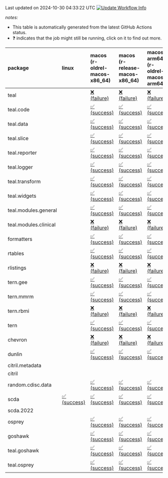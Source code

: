 Last updated on 2024-10-30 04:33:22 UTC [![Update Workflow
Info](https://github.com/averissimo/verdepcheck-status/actions/workflows/update.yaml/badge.svg)](https://github.com/averissimo/verdepcheck-status/actions/workflows/update.yaml)

*notes:*

-   This table is automatically generated from the latest GitHub Actions
    status.
-   ❓ indicates that the job might still be running, click on it to
    find out more.

<table style="width:100%;">
<colgroup>
<col style="width: 1%" />
<col style="width: 6%" />
<col style="width: 7%" />
<col style="width: 7%" />
<col style="width: 7%" />
<col style="width: 7%" />
<col style="width: 7%" />
<col style="width: 7%" />
<col style="width: 7%" />
<col style="width: 7%" />
<col style="width: 7%" />
<col style="width: 7%" />
<col style="width: 7%" />
<col style="width: 7%" />
</colgroup>
<thead>
<tr class="header">
<th style="text-align: left;">package</th>
<th style="text-align: left;">linux</th>
<th style="text-align: left;">macos (r-oldrel-macos-x86_64)</th>
<th style="text-align: left;">macos (r-release-macos-x86_64)</th>
<th style="text-align: left;">macos-arm64 (r-oldrel-macos-arm64)</th>
<th style="text-align: left;">macos-arm64 (r-release-macos-arm64)</th>
<th style="text-align: left;">nosuggests</th>
<th style="text-align: left;">ubuntu-clang</th>
<th style="text-align: left;">ubuntu-gcc12</th>
<th style="text-align: left;">ubuntu-next</th>
<th style="text-align: left;">ubuntu-release</th>
<th style="text-align: left;">windows (r-devel-windows-x86_64)</th>
<th style="text-align: left;">windows (r-oldrel-windows-x86_64)</th>
<th style="text-align: left;">windows (r-release-windows-x86_64)</th>
</tr>
</thead>
<tbody>
<tr class="odd">
<td style="text-align: left;">teal</td>
<td style="text-align: left;"></td>
<td
style="text-align: left;"><a href="https://github.com/insightsengineering/teal/actions/runs/11537355343/job/32114676034">❌
(failure)</a></td>
<td
style="text-align: left;"><a href="https://github.com/insightsengineering/teal/actions/runs/11537355343/job/32114675610">❌
(failure)</a></td>
<td
style="text-align: left;"><a href="https://github.com/insightsengineering/teal/actions/runs/11537355343/job/32114675869">❌
(failure)</a></td>
<td
style="text-align: left;"><a href="https://github.com/insightsengineering/teal/actions/runs/11537355343/job/32114675497">❌
(failure)</a></td>
<td
style="text-align: left;"><a href="https://github.com/insightsengineering/teal/actions/runs/11537355343/job/32114676499">❌
(failure)</a></td>
<td
style="text-align: left;"><a href="https://github.com/insightsengineering/teal/actions/runs/11537355343/job/32114675414">❌
(failure)</a></td>
<td
style="text-align: left;"><a href="https://github.com/insightsengineering/teal/actions/runs/11537355343/job/32114675556">❌
(failure)</a></td>
<td
style="text-align: left;"><a href="https://github.com/insightsengineering/teal/actions/runs/11537355343/job/32114675794">❌
(failure)</a></td>
<td
style="text-align: left;"><a href="https://github.com/insightsengineering/teal/actions/runs/11537355343/job/32114675950">❌
(failure)</a></td>
<td
style="text-align: left;"><a href="https://github.com/insightsengineering/teal/actions/runs/11537355343/job/32114675171">❌
(failure)</a></td>
<td
style="text-align: left;"><a href="https://github.com/insightsengineering/teal/actions/runs/11537355343/job/32114676410">❌
(failure)</a></td>
<td
style="text-align: left;"><a href="https://github.com/insightsengineering/teal/actions/runs/11537355343/job/32114675735">❌
(failure)</a></td>
</tr>
<tr class="even">
<td style="text-align: left;">teal.code</td>
<td style="text-align: left;"></td>
<td
style="text-align: left;"><a href="https://github.com/insightsengineering/teal.code/actions/runs/11537366901/job/32114700823">✅
(success)</a></td>
<td
style="text-align: left;"><a href="https://github.com/insightsengineering/teal.code/actions/runs/11537366901/job/32114700271">✅
(success)</a></td>
<td
style="text-align: left;"><a href="https://github.com/insightsengineering/teal.code/actions/runs/11537366901/job/32114700636">✅
(success)</a></td>
<td
style="text-align: left;"><a href="https://github.com/insightsengineering/teal.code/actions/runs/11537366901/job/32114700082">✅
(success)</a></td>
<td
style="text-align: left;"><a href="https://github.com/insightsengineering/teal.code/actions/runs/11537366901/job/32114700909">✅
(success)</a></td>
<td
style="text-align: left;"><a href="https://github.com/insightsengineering/teal.code/actions/runs/11537366901/job/32114699619">✅
(success)</a></td>
<td
style="text-align: left;"><a href="https://github.com/insightsengineering/teal.code/actions/runs/11537366901/job/32114700000">✅
(success)</a></td>
<td
style="text-align: left;"><a href="https://github.com/insightsengineering/teal.code/actions/runs/11537366901/job/32114700359">✅
(success)</a></td>
<td
style="text-align: left;"><a href="https://github.com/insightsengineering/teal.code/actions/runs/11537366901/job/32114700530">✅
(success)</a></td>
<td
style="text-align: left;"><a href="https://github.com/insightsengineering/teal.code/actions/runs/11537366901/job/32114699906">✅
(success)</a></td>
<td
style="text-align: left;"><a href="https://github.com/insightsengineering/teal.code/actions/runs/11537366901/job/32114700986">✅
(success)</a></td>
<td
style="text-align: left;"><a href="https://github.com/insightsengineering/teal.code/actions/runs/11537366901/job/32114700443">✅
(success)</a></td>
</tr>
<tr class="odd">
<td style="text-align: left;">teal.data</td>
<td style="text-align: left;"></td>
<td
style="text-align: left;"><a href="https://github.com/insightsengineering/teal.data/actions/runs/11537357527/job/32114680472">✅
(success)</a></td>
<td
style="text-align: left;"><a href="https://github.com/insightsengineering/teal.data/actions/runs/11537357527/job/32114680005">✅
(success)</a></td>
<td
style="text-align: left;"><a href="https://github.com/insightsengineering/teal.data/actions/runs/11537357527/job/32114680337">✅
(success)</a></td>
<td
style="text-align: left;"><a href="https://github.com/insightsengineering/teal.data/actions/runs/11537357527/job/32114679874">✅
(success)</a></td>
<td
style="text-align: left;"><a href="https://github.com/insightsengineering/teal.data/actions/runs/11537357527/job/32114680691">✅
(success)</a></td>
<td
style="text-align: left;"><a href="https://github.com/insightsengineering/teal.data/actions/runs/11537357527/job/32114679794">✅
(success)</a></td>
<td
style="text-align: left;"><a href="https://github.com/insightsengineering/teal.data/actions/runs/11537357527/job/32114679947">✅
(success)</a></td>
<td
style="text-align: left;"><a href="https://github.com/insightsengineering/teal.data/actions/runs/11537357527/job/32114680259">✅
(success)</a></td>
<td
style="text-align: left;"><a href="https://github.com/insightsengineering/teal.data/actions/runs/11537357527/job/32114680404">✅
(success)</a></td>
<td
style="text-align: left;"><a href="https://github.com/insightsengineering/teal.data/actions/runs/11537357527/job/32114679531">✅
(success)</a></td>
<td
style="text-align: left;"><a href="https://github.com/insightsengineering/teal.data/actions/runs/11537357527/job/32114680615">✅
(success)</a></td>
<td
style="text-align: left;"><a href="https://github.com/insightsengineering/teal.data/actions/runs/11537357527/job/32114680178">✅
(success)</a></td>
</tr>
<tr class="even">
<td style="text-align: left;">teal.slice</td>
<td style="text-align: left;"></td>
<td
style="text-align: left;"><a href="https://github.com/insightsengineering/teal.slice/actions/runs/11537362432/job/32114689914">✅
(success)</a></td>
<td
style="text-align: left;"><a href="https://github.com/insightsengineering/teal.slice/actions/runs/11537362432/job/32114689589">✅
(success)</a></td>
<td
style="text-align: left;"><a href="https://github.com/insightsengineering/teal.slice/actions/runs/11537362432/job/32114689818">✅
(success)</a></td>
<td
style="text-align: left;"><a href="https://github.com/insightsengineering/teal.slice/actions/runs/11537362432/job/32114689480">✅
(success)</a></td>
<td
style="text-align: left;"><a href="https://github.com/insightsengineering/teal.slice/actions/runs/11537362432/job/32114690061">✅
(success)</a></td>
<td
style="text-align: left;"><a href="https://github.com/insightsengineering/teal.slice/actions/runs/11537362432/job/32114689429">✅
(success)</a></td>
<td
style="text-align: left;"><a href="https://github.com/insightsengineering/teal.slice/actions/runs/11537362432/job/32114689540">✅
(success)</a></td>
<td
style="text-align: left;"><a href="https://github.com/insightsengineering/teal.slice/actions/runs/11537362432/job/32114689765">✅
(success)</a></td>
<td
style="text-align: left;"><a href="https://github.com/insightsengineering/teal.slice/actions/runs/11537362432/job/32114689875">✅
(success)</a></td>
<td
style="text-align: left;"><a href="https://github.com/insightsengineering/teal.slice/actions/runs/11537362432/job/32114689184">❌
(failure)</a></td>
<td
style="text-align: left;"><a href="https://github.com/insightsengineering/teal.slice/actions/runs/11537362432/job/32114690006">❌
(failure)</a></td>
<td
style="text-align: left;"><a href="https://github.com/insightsengineering/teal.slice/actions/runs/11537362432/job/32114689713">❌
(failure)</a></td>
</tr>
<tr class="odd">
<td style="text-align: left;">teal.reporter</td>
<td style="text-align: left;"></td>
<td
style="text-align: left;"><a href="https://github.com/insightsengineering/teal.reporter/actions/runs/11537359365/job/32114683981">✅
(success)</a></td>
<td
style="text-align: left;"><a href="https://github.com/insightsengineering/teal.reporter/actions/runs/11537359365/job/32114683342">✅
(success)</a></td>
<td
style="text-align: left;"><a href="https://github.com/insightsengineering/teal.reporter/actions/runs/11537359365/job/32114683839">✅
(success)</a></td>
<td
style="text-align: left;"><a href="https://github.com/insightsengineering/teal.reporter/actions/runs/11537359365/job/32114683132">✅
(success)</a></td>
<td
style="text-align: left;"><a href="https://github.com/insightsengineering/teal.reporter/actions/runs/11537359365/job/32114684064">✅
(success)</a></td>
<td
style="text-align: left;"><a href="https://github.com/insightsengineering/teal.reporter/actions/runs/11537359365/job/32114683058">✅
(success)</a></td>
<td
style="text-align: left;"><a href="https://github.com/insightsengineering/teal.reporter/actions/runs/11537359365/job/32114683230">✅
(success)</a></td>
<td
style="text-align: left;"><a href="https://github.com/insightsengineering/teal.reporter/actions/runs/11537359365/job/32114683518">✅
(success)</a></td>
<td
style="text-align: left;"><a href="https://github.com/insightsengineering/teal.reporter/actions/runs/11537359365/job/32114683734">✅
(success)</a></td>
<td
style="text-align: left;"><a href="https://github.com/insightsengineering/teal.reporter/actions/runs/11537359365/job/32114682778">✅
(success)</a></td>
<td
style="text-align: left;"><a href="https://github.com/insightsengineering/teal.reporter/actions/runs/11537359365/job/32114684153">✅
(success)</a></td>
<td
style="text-align: left;"><a href="https://github.com/insightsengineering/teal.reporter/actions/runs/11537359365/job/32114683610">✅
(success)</a></td>
</tr>
<tr class="even">
<td style="text-align: left;">teal.logger</td>
<td style="text-align: left;"></td>
<td
style="text-align: left;"><a href="https://github.com/insightsengineering/teal.logger/actions/runs/11537355961/job/32114677667">✅
(success)</a></td>
<td
style="text-align: left;"><a href="https://github.com/insightsengineering/teal.logger/actions/runs/11537355961/job/32114677302">✅
(success)</a></td>
<td
style="text-align: left;"><a href="https://github.com/insightsengineering/teal.logger/actions/runs/11537355961/job/32114677549">✅
(success)</a></td>
<td
style="text-align: left;"><a href="https://github.com/insightsengineering/teal.logger/actions/runs/11537355961/job/32114677149">✅
(success)</a></td>
<td
style="text-align: left;"><a href="https://github.com/insightsengineering/teal.logger/actions/runs/11537355961/job/32114677742">✅
(success)</a></td>
<td
style="text-align: left;"><a href="https://github.com/insightsengineering/teal.logger/actions/runs/11537355961/job/32114676705">✅
(success)</a></td>
<td
style="text-align: left;"><a href="https://github.com/insightsengineering/teal.logger/actions/runs/11537355961/job/32114677080">✅
(success)</a></td>
<td
style="text-align: left;"><a href="https://github.com/insightsengineering/teal.logger/actions/runs/11537355961/job/32114677365">✅
(success)</a></td>
<td
style="text-align: left;"><a href="https://github.com/insightsengineering/teal.logger/actions/runs/11537355961/job/32114677488">✅
(success)</a></td>
<td
style="text-align: left;"><a href="https://github.com/insightsengineering/teal.logger/actions/runs/11537355961/job/32114677007">✅
(success)</a></td>
<td
style="text-align: left;"><a href="https://github.com/insightsengineering/teal.logger/actions/runs/11537355961/job/32114677803">✅
(success)</a></td>
<td
style="text-align: left;"><a href="https://github.com/insightsengineering/teal.logger/actions/runs/11537355961/job/32114677434">✅
(success)</a></td>
</tr>
<tr class="odd">
<td style="text-align: left;">teal.transform</td>
<td style="text-align: left;"></td>
<td
style="text-align: left;"><a href="https://github.com/insightsengineering/teal.transform/actions/runs/11537360486/job/32114686691">✅
(success)</a></td>
<td
style="text-align: left;"><a href="https://github.com/insightsengineering/teal.transform/actions/runs/11537360486/job/32114686349">✅
(success)</a></td>
<td
style="text-align: left;"><a href="https://github.com/insightsengineering/teal.transform/actions/runs/11537360486/job/32114686581">✅
(success)</a></td>
<td
style="text-align: left;"><a href="https://github.com/insightsengineering/teal.transform/actions/runs/11537360486/job/32114686222">✅
(success)</a></td>
<td
style="text-align: left;"><a href="https://github.com/insightsengineering/teal.transform/actions/runs/11537360486/job/32114686805">✅
(success)</a></td>
<td
style="text-align: left;"><a href="https://github.com/insightsengineering/teal.transform/actions/runs/11537360486/job/32114685902">✅
(success)</a></td>
<td
style="text-align: left;"><a href="https://github.com/insightsengineering/teal.transform/actions/runs/11537360486/job/32114686158">✅
(success)</a></td>
<td
style="text-align: left;"><a href="https://github.com/insightsengineering/teal.transform/actions/runs/11537360486/job/32114686392">✅
(success)</a></td>
<td
style="text-align: left;"><a href="https://github.com/insightsengineering/teal.transform/actions/runs/11537360486/job/32114686519">✅
(success)</a></td>
<td
style="text-align: left;"><a href="https://github.com/insightsengineering/teal.transform/actions/runs/11537360486/job/32114686095">✅
(success)</a></td>
<td
style="text-align: left;"><a href="https://github.com/insightsengineering/teal.transform/actions/runs/11537360486/job/32114686751">✅
(success)</a></td>
<td
style="text-align: left;"><a href="https://github.com/insightsengineering/teal.transform/actions/runs/11537360486/job/32114686456">✅
(success)</a></td>
</tr>
<tr class="even">
<td style="text-align: left;">teal.widgets</td>
<td style="text-align: left;"></td>
<td
style="text-align: left;"><a href="https://github.com/insightsengineering/teal.widgets/actions/runs/11537371653/job/32114728576">✅
(success)</a></td>
<td
style="text-align: left;"><a href="https://github.com/insightsengineering/teal.widgets/actions/runs/11537371653/job/32114728222">✅
(success)</a></td>
<td
style="text-align: left;"><a href="https://github.com/insightsengineering/teal.widgets/actions/runs/11537371653/job/32114728432">✅
(success)</a></td>
<td
style="text-align: left;"><a href="https://github.com/insightsengineering/teal.widgets/actions/runs/11537371653/job/32114728135">✅
(success)</a></td>
<td
style="text-align: left;"><a href="https://github.com/insightsengineering/teal.widgets/actions/runs/11537371653/job/32114728739">✅
(success)</a></td>
<td
style="text-align: left;"><a href="https://github.com/insightsengineering/teal.widgets/actions/runs/11537371653/job/32114728080">✅
(success)</a></td>
<td
style="text-align: left;"><a href="https://github.com/insightsengineering/teal.widgets/actions/runs/11537371653/job/32114728186">✅
(success)</a></td>
<td
style="text-align: left;"><a href="https://github.com/insightsengineering/teal.widgets/actions/runs/11537371653/job/32114728377">✅
(success)</a></td>
<td
style="text-align: left;"><a href="https://github.com/insightsengineering/teal.widgets/actions/runs/11537371653/job/32114728504">✅
(success)</a></td>
<td
style="text-align: left;"><a href="https://github.com/insightsengineering/teal.widgets/actions/runs/11537371653/job/32114727888">✅
(success)</a></td>
<td
style="text-align: left;"><a href="https://github.com/insightsengineering/teal.widgets/actions/runs/11537371653/job/32114728686">✅
(success)</a></td>
<td
style="text-align: left;"><a href="https://github.com/insightsengineering/teal.widgets/actions/runs/11537371653/job/32114728326">✅
(success)</a></td>
</tr>
<tr class="odd">
<td style="text-align: left;">teal.modules.general</td>
<td style="text-align: left;"></td>
<td
style="text-align: left;"><a href="https://github.com/insightsengineering/teal.modules.general/actions/runs/11537355376/job/32114675758">✅
(success)</a></td>
<td
style="text-align: left;"><a href="https://github.com/insightsengineering/teal.modules.general/actions/runs/11537355376/job/32114675409">✅
(success)</a></td>
<td
style="text-align: left;"><a href="https://github.com/insightsengineering/teal.modules.general/actions/runs/11537355376/job/32114675639">✅
(success)</a></td>
<td
style="text-align: left;"><a href="https://github.com/insightsengineering/teal.modules.general/actions/runs/11537355376/job/32114675275">✅
(success)</a></td>
<td
style="text-align: left;"><a href="https://github.com/insightsengineering/teal.modules.general/actions/runs/11537355376/job/32114675962">✅
(success)</a></td>
<td
style="text-align: left;"><a href="https://github.com/insightsengineering/teal.modules.general/actions/runs/11537355376/job/32114675221">✅
(success)</a></td>
<td
style="text-align: left;"><a href="https://github.com/insightsengineering/teal.modules.general/actions/runs/11537355376/job/32114675338">✅
(success)</a></td>
<td
style="text-align: left;"><a href="https://github.com/insightsengineering/teal.modules.general/actions/runs/11537355376/job/32114675581">✅
(success)</a></td>
<td
style="text-align: left;"><a href="https://github.com/insightsengineering/teal.modules.general/actions/runs/11537355376/job/32114675717">✅
(success)</a></td>
<td
style="text-align: left;"><a href="https://github.com/insightsengineering/teal.modules.general/actions/runs/11537355376/job/32114675014">✅
(success)</a></td>
<td
style="text-align: left;"><a href="https://github.com/insightsengineering/teal.modules.general/actions/runs/11537355376/job/32114675893">✅
(success)</a></td>
<td
style="text-align: left;"><a href="https://github.com/insightsengineering/teal.modules.general/actions/runs/11537355376/job/32114675536">✅
(success)</a></td>
</tr>
<tr class="even">
<td style="text-align: left;">teal.modules.clinical</td>
<td style="text-align: left;"></td>
<td
style="text-align: left;"><a href="https://github.com/insightsengineering/teal.modules.clinical/actions/runs/11537365866/job/32114698904">❌
(failure)</a></td>
<td
style="text-align: left;"><a href="https://github.com/insightsengineering/teal.modules.clinical/actions/runs/11537365866/job/32114698436">❌
(failure)</a></td>
<td
style="text-align: left;"><a href="https://github.com/insightsengineering/teal.modules.clinical/actions/runs/11537365866/job/32114698746">❌
(failure)</a></td>
<td
style="text-align: left;"><a href="https://github.com/insightsengineering/teal.modules.clinical/actions/runs/11537365866/job/32114698300">❌
(failure)</a></td>
<td
style="text-align: left;"><a href="https://github.com/insightsengineering/teal.modules.clinical/actions/runs/11537365866/job/32114698986">❌
(failure)</a></td>
<td
style="text-align: left;"><a href="https://github.com/insightsengineering/teal.modules.clinical/actions/runs/11537365866/job/32114697820">❌
(failure)</a></td>
<td
style="text-align: left;"><a href="https://github.com/insightsengineering/teal.modules.clinical/actions/runs/11537365866/job/32114698234">❌
(failure)</a></td>
<td
style="text-align: left;"><a href="https://github.com/insightsengineering/teal.modules.clinical/actions/runs/11537365866/job/32114698506">❌
(failure)</a></td>
<td
style="text-align: left;"><a href="https://github.com/insightsengineering/teal.modules.clinical/actions/runs/11537365866/job/32114698651">❌
(failure)</a></td>
<td
style="text-align: left;"><a href="https://github.com/insightsengineering/teal.modules.clinical/actions/runs/11537365866/job/32114698142">❌
(failure)</a></td>
<td
style="text-align: left;"><a href="https://github.com/insightsengineering/teal.modules.clinical/actions/runs/11537365866/job/32114699039">❌
(failure)</a></td>
<td
style="text-align: left;"><a href="https://github.com/insightsengineering/teal.modules.clinical/actions/runs/11537365866/job/32114698566">❌
(failure)</a></td>
</tr>
<tr class="odd">
<td style="text-align: left;">formatters</td>
<td style="text-align: left;"></td>
<td
style="text-align: left;"><a href="https://github.com/insightsengineering/formatters/actions/runs/11537363469/job/32114693427">✅
(success)</a></td>
<td
style="text-align: left;"><a href="https://github.com/insightsengineering/formatters/actions/runs/11537363469/job/32114693023">✅
(success)</a></td>
<td
style="text-align: left;"><a href="https://github.com/insightsengineering/formatters/actions/runs/11537363469/job/32114693295">✅
(success)</a></td>
<td
style="text-align: left;"><a href="https://github.com/insightsengineering/formatters/actions/runs/11537363469/job/32114692842">✅
(success)</a></td>
<td
style="text-align: left;"><a href="https://github.com/insightsengineering/formatters/actions/runs/11537363469/job/32114693491">✅
(success)</a></td>
<td
style="text-align: left;"><a href="https://github.com/insightsengineering/formatters/actions/runs/11537363469/job/32114692327">✅
(success)</a></td>
<td
style="text-align: left;"><a href="https://github.com/insightsengineering/formatters/actions/runs/11537363469/job/32114692776">✅
(success)</a></td>
<td
style="text-align: left;"><a href="https://github.com/insightsengineering/formatters/actions/runs/11537363469/job/32114693119">✅
(success)</a></td>
<td
style="text-align: left;"><a href="https://github.com/insightsengineering/formatters/actions/runs/11537363469/job/32114693233">✅
(success)</a></td>
<td
style="text-align: left;"><a href="https://github.com/insightsengineering/formatters/actions/runs/11537363469/job/32114692698">✅
(success)</a></td>
<td
style="text-align: left;"><a href="https://github.com/insightsengineering/formatters/actions/runs/11537363469/job/32114693567">✅
(success)</a></td>
<td
style="text-align: left;"><a href="https://github.com/insightsengineering/formatters/actions/runs/11537363469/job/32114693172">✅
(success)</a></td>
</tr>
<tr class="even">
<td style="text-align: left;">rtables</td>
<td style="text-align: left;"></td>
<td
style="text-align: left;"><a href="https://github.com/insightsengineering/rtables/actions/runs/11537355371/job/32114676553">✅
(success)</a></td>
<td
style="text-align: left;"><a href="https://github.com/insightsengineering/rtables/actions/runs/11537355371/job/32114676004">✅
(success)</a></td>
<td
style="text-align: left;"><a href="https://github.com/insightsengineering/rtables/actions/runs/11537355371/job/32114676404">✅
(success)</a></td>
<td
style="text-align: left;"><a href="https://github.com/insightsengineering/rtables/actions/runs/11537355371/job/32114675756">✅
(success)</a></td>
<td
style="text-align: left;"><a href="https://github.com/insightsengineering/rtables/actions/runs/11537355371/job/32114676764">✅
(success)</a></td>
<td
style="text-align: left;"><a href="https://github.com/insightsengineering/rtables/actions/runs/11537355371/job/32114675676">❌
(failure)</a></td>
<td
style="text-align: left;"><a href="https://github.com/insightsengineering/rtables/actions/runs/11537355371/job/32114675866">❌
(failure)</a></td>
<td
style="text-align: left;"><a href="https://github.com/insightsengineering/rtables/actions/runs/11537355371/job/32114676327">✅
(success)</a></td>
<td
style="text-align: left;"><a href="https://github.com/insightsengineering/rtables/actions/runs/11537355371/job/32114676480">✅
(success)</a></td>
<td
style="text-align: left;"><a href="https://github.com/insightsengineering/rtables/actions/runs/11537355371/job/32114675381">✅
(success)</a></td>
<td
style="text-align: left;"><a href="https://github.com/insightsengineering/rtables/actions/runs/11537355371/job/32114676688">✅
(success)</a></td>
<td
style="text-align: left;"><a href="https://github.com/insightsengineering/rtables/actions/runs/11537355371/job/32114676244">✅
(success)</a></td>
</tr>
<tr class="odd">
<td style="text-align: left;">rlistings</td>
<td style="text-align: left;"></td>
<td
style="text-align: left;"><a href="https://github.com/insightsengineering/rlistings/actions/runs/11537358833/job/32114681482">❌
(failure)</a></td>
<td
style="text-align: left;"><a href="https://github.com/insightsengineering/rlistings/actions/runs/11537358833/job/32114681030">❌
(failure)</a></td>
<td
style="text-align: left;"><a href="https://github.com/insightsengineering/rlistings/actions/runs/11537358833/job/32114681354">❌
(failure)</a></td>
<td
style="text-align: left;"><a href="https://github.com/insightsengineering/rlistings/actions/runs/11537358833/job/32114680837">❌
(failure)</a></td>
<td
style="text-align: left;"><a href="https://github.com/insightsengineering/rlistings/actions/runs/11537358833/job/32114681750">❌
(failure)</a></td>
<td
style="text-align: left;"><a href="https://github.com/insightsengineering/rlistings/actions/runs/11537358833/job/32114680930">❌
(failure)</a></td>
<td
style="text-align: left;"><a href="https://github.com/insightsengineering/rlistings/actions/runs/11537358833/job/32114681116">❌
(failure)</a></td>
<td
style="text-align: left;"><a href="https://github.com/insightsengineering/rlistings/actions/runs/11537358833/job/32114681405">❌
(failure)</a></td>
<td
style="text-align: left;"><a href="https://github.com/insightsengineering/rlistings/actions/runs/11537358833/job/32114681541">❌
(failure)</a></td>
<td
style="text-align: left;"><a href="https://github.com/insightsengineering/rlistings/actions/runs/11537358833/job/32114680550">❌
(failure)</a></td>
<td
style="text-align: left;"><a href="https://github.com/insightsengineering/rlistings/actions/runs/11537358833/job/32114681615">❌
(failure)</a></td>
<td
style="text-align: left;"><a href="https://github.com/insightsengineering/rlistings/actions/runs/11537358833/job/32114681189">❌
(failure)</a></td>
</tr>
<tr class="even">
<td style="text-align: left;">tern.gee</td>
<td style="text-align: left;"></td>
<td
style="text-align: left;"><a href="https://github.com/insightsengineering/tern.gee/actions/runs/11537364870/job/32114697535">✅
(success)</a></td>
<td
style="text-align: left;"><a href="https://github.com/insightsengineering/tern.gee/actions/runs/11537364870/job/32114697092">✅
(success)</a></td>
<td
style="text-align: left;"><a href="https://github.com/insightsengineering/tern.gee/actions/runs/11537364870/job/32114697376">✅
(success)</a></td>
<td
style="text-align: left;"><a href="https://github.com/insightsengineering/tern.gee/actions/runs/11537364870/job/32114696953">✅
(success)</a></td>
<td
style="text-align: left;"><a href="https://github.com/insightsengineering/tern.gee/actions/runs/11537364870/job/32114697604">✅
(success)</a></td>
<td
style="text-align: left;"><a href="https://github.com/insightsengineering/tern.gee/actions/runs/11537364870/job/32114696479">✅
(success)</a></td>
<td
style="text-align: left;"><a href="https://github.com/insightsengineering/tern.gee/actions/runs/11537364870/job/32114696882">✅
(success)</a></td>
<td
style="text-align: left;"><a href="https://github.com/insightsengineering/tern.gee/actions/runs/11537364870/job/32114697158">✅
(success)</a></td>
<td
style="text-align: left;"><a href="https://github.com/insightsengineering/tern.gee/actions/runs/11537364870/job/32114697300">✅
(success)</a></td>
<td
style="text-align: left;"><a href="https://github.com/insightsengineering/tern.gee/actions/runs/11537364870/job/32114696785">✅
(success)</a></td>
<td
style="text-align: left;"><a href="https://github.com/insightsengineering/tern.gee/actions/runs/11537364870/job/32114697661">✅
(success)</a></td>
<td
style="text-align: left;"><a href="https://github.com/insightsengineering/tern.gee/actions/runs/11537364870/job/32114697227">✅
(success)</a></td>
</tr>
<tr class="odd">
<td style="text-align: left;">tern.mmrm</td>
<td style="text-align: left;"></td>
<td
style="text-align: left;"><a href="https://github.com/insightsengineering/tern.mmrm/actions/runs/11537370491/job/32114725927">✅
(success)</a></td>
<td
style="text-align: left;"><a href="https://github.com/insightsengineering/tern.mmrm/actions/runs/11537370491/job/32114725535">✅
(success)</a></td>
<td
style="text-align: left;"><a href="https://github.com/insightsengineering/tern.mmrm/actions/runs/11537370491/job/32114725800">✅
(success)</a></td>
<td
style="text-align: left;"><a href="https://github.com/insightsengineering/tern.mmrm/actions/runs/11537370491/job/32114725449">✅
(success)</a></td>
<td
style="text-align: left;"><a href="https://github.com/insightsengineering/tern.mmrm/actions/runs/11537370491/job/32114725847">✅
(success)</a></td>
<td
style="text-align: left;"><a href="https://github.com/insightsengineering/tern.mmrm/actions/runs/11537370491/job/32114725213">✅
(success)</a></td>
<td
style="text-align: left;"><a href="https://github.com/insightsengineering/tern.mmrm/actions/runs/11537370491/job/32114725397">❌
(failure)</a></td>
<td
style="text-align: left;"><a href="https://github.com/insightsengineering/tern.mmrm/actions/runs/11537370491/job/32114725583">✅
(success)</a></td>
<td
style="text-align: left;"><a href="https://github.com/insightsengineering/tern.mmrm/actions/runs/11537370491/job/32114725684">✅
(success)</a></td>
<td
style="text-align: left;"><a href="https://github.com/insightsengineering/tern.mmrm/actions/runs/11537370491/job/32114725373">✅
(success)</a></td>
<td
style="text-align: left;"><a href="https://github.com/insightsengineering/tern.mmrm/actions/runs/11537370491/job/32114726069">✅
(success)</a></td>
<td
style="text-align: left;"><a href="https://github.com/insightsengineering/tern.mmrm/actions/runs/11537370491/job/32114725624">✅
(success)</a></td>
</tr>
<tr class="even">
<td style="text-align: left;">tern.rbmi</td>
<td style="text-align: left;"></td>
<td
style="text-align: left;"><a href="https://github.com/insightsengineering/tern.rbmi/actions/runs/11537363085/job/32114691292">❌
(failure)</a></td>
<td
style="text-align: left;"><a href="https://github.com/insightsengineering/tern.rbmi/actions/runs/11537363085/job/32114690854">❌
(failure)</a></td>
<td
style="text-align: left;"><a href="https://github.com/insightsengineering/tern.rbmi/actions/runs/11537363085/job/32114691217">❌
(failure)</a></td>
<td
style="text-align: left;"><a href="https://github.com/insightsengineering/tern.rbmi/actions/runs/11537363085/job/32114690710">❌
(failure)</a></td>
<td
style="text-align: left;"><a href="https://github.com/insightsengineering/tern.rbmi/actions/runs/11537363085/job/32114691460">❌
(failure)</a></td>
<td
style="text-align: left;"><a href="https://github.com/insightsengineering/tern.rbmi/actions/runs/11537363085/job/32114690647">❌
(failure)</a></td>
<td
style="text-align: left;"><a href="https://github.com/insightsengineering/tern.rbmi/actions/runs/11537363085/job/32114690784">❌
(failure)</a></td>
<td
style="text-align: left;"><a href="https://github.com/insightsengineering/tern.rbmi/actions/runs/11537363085/job/32114691066">❌
(failure)</a></td>
<td
style="text-align: left;"><a href="https://github.com/insightsengineering/tern.rbmi/actions/runs/11537363085/job/32114691138">❌
(failure)</a></td>
<td
style="text-align: left;"><a href="https://github.com/insightsengineering/tern.rbmi/actions/runs/11537363085/job/32114690431">❌
(failure)</a></td>
<td
style="text-align: left;"><a href="https://github.com/insightsengineering/tern.rbmi/actions/runs/11537363085/job/32114691535">❌
(failure)</a></td>
<td
style="text-align: left;"><a href="https://github.com/insightsengineering/tern.rbmi/actions/runs/11537363085/job/32114691003">❌
(failure)</a></td>
</tr>
<tr class="odd">
<td style="text-align: left;">tern</td>
<td style="text-align: left;"></td>
<td
style="text-align: left;"><a href="https://github.com/insightsengineering/tern/actions/runs/11537359560/job/32114686034">✅
(success)</a></td>
<td
style="text-align: left;"><a href="https://github.com/insightsengineering/tern/actions/runs/11537359560/job/32114685468">✅
(success)</a></td>
<td
style="text-align: left;"><a href="https://github.com/insightsengineering/tern/actions/runs/11537359560/job/32114685899">✅
(success)</a></td>
<td
style="text-align: left;"><a href="https://github.com/insightsengineering/tern/actions/runs/11537359560/job/32114685239">✅
(success)</a></td>
<td
style="text-align: left;"><a href="https://github.com/insightsengineering/tern/actions/runs/11537359560/job/32114686106">✅
(success)</a></td>
<td
style="text-align: left;"><a href="https://github.com/insightsengineering/tern/actions/runs/11537359560/job/32114684650">✅
(success)</a></td>
<td
style="text-align: left;"><a href="https://github.com/insightsengineering/tern/actions/runs/11537359560/job/32114685106">✅
(success)</a></td>
<td
style="text-align: left;"><a href="https://github.com/insightsengineering/tern/actions/runs/11537359560/job/32114685641">✅
(success)</a></td>
<td
style="text-align: left;"><a href="https://github.com/insightsengineering/tern/actions/runs/11537359560/job/32114685817">✅
(success)</a></td>
<td
style="text-align: left;"><a href="https://github.com/insightsengineering/tern/actions/runs/11537359560/job/32114684992">✅
(success)</a></td>
<td
style="text-align: left;"><a href="https://github.com/insightsengineering/tern/actions/runs/11537359560/job/32114686218">✅
(success)</a></td>
<td
style="text-align: left;"><a href="https://github.com/insightsengineering/tern/actions/runs/11537359560/job/32114685756">✅
(success)</a></td>
</tr>
<tr class="even">
<td style="text-align: left;">chevron</td>
<td style="text-align: left;"></td>
<td
style="text-align: left;"><a href="https://github.com/insightsengineering/chevron/actions/runs/11537365032/job/32114697381">❌
(failure)</a></td>
<td
style="text-align: left;"><a href="https://github.com/insightsengineering/chevron/actions/runs/11537365032/job/32114696890">❌
(failure)</a></td>
<td
style="text-align: left;"><a href="https://github.com/insightsengineering/chevron/actions/runs/11537365032/job/32114697219">❌
(failure)</a></td>
<td
style="text-align: left;"><a href="https://github.com/insightsengineering/chevron/actions/runs/11537365032/job/32114696719">❌
(failure)</a></td>
<td
style="text-align: left;"><a href="https://github.com/insightsengineering/chevron/actions/runs/11537365032/job/32114697483">❌
(failure)</a></td>
<td
style="text-align: left;"><a href="https://github.com/insightsengineering/chevron/actions/runs/11537365032/job/32114696165">❌
(failure)</a></td>
<td
style="text-align: left;"><a href="https://github.com/insightsengineering/chevron/actions/runs/11537365032/job/32114696639">❌
(failure)</a></td>
<td
style="text-align: left;"><a href="https://github.com/insightsengineering/chevron/actions/runs/11537365032/job/32114696980">❌
(failure)</a></td>
<td
style="text-align: left;"><a href="https://github.com/insightsengineering/chevron/actions/runs/11537365032/job/32114697143">❌
(failure)</a></td>
<td
style="text-align: left;"><a href="https://github.com/insightsengineering/chevron/actions/runs/11537365032/job/32114696534">❌
(failure)</a></td>
<td
style="text-align: left;"><a href="https://github.com/insightsengineering/chevron/actions/runs/11537365032/job/32114697596">❌
(failure)</a></td>
<td
style="text-align: left;"><a href="https://github.com/insightsengineering/chevron/actions/runs/11537365032/job/32114697066">❌
(failure)</a></td>
</tr>
<tr class="odd">
<td style="text-align: left;">dunlin</td>
<td style="text-align: left;"></td>
<td
style="text-align: left;"><a href="https://github.com/insightsengineering/dunlin/actions/runs/11537364801/job/32114697082">✅
(success)</a></td>
<td
style="text-align: left;"><a href="https://github.com/insightsengineering/dunlin/actions/runs/11537364801/job/32114696440">✅
(success)</a></td>
<td
style="text-align: left;"><a href="https://github.com/insightsengineering/dunlin/actions/runs/11537364801/job/32114696929">✅
(success)</a></td>
<td
style="text-align: left;"><a href="https://github.com/insightsengineering/dunlin/actions/runs/11537364801/job/32114696131">✅
(success)</a></td>
<td
style="text-align: left;"><a href="https://github.com/insightsengineering/dunlin/actions/runs/11537364801/job/32114697245">✅
(success)</a></td>
<td
style="text-align: left;"><a href="https://github.com/insightsengineering/dunlin/actions/runs/11537364801/job/32114696221">✅
(success)</a></td>
<td
style="text-align: left;"><a href="https://github.com/insightsengineering/dunlin/actions/runs/11537364801/job/32114696322">✅
(success)</a></td>
<td
style="text-align: left;"><a href="https://github.com/insightsengineering/dunlin/actions/runs/11537364801/job/32114696842">✅
(success)</a></td>
<td
style="text-align: left;"><a href="https://github.com/insightsengineering/dunlin/actions/runs/11537364801/job/32114697005">✅
(success)</a></td>
<td
style="text-align: left;"><a href="https://github.com/insightsengineering/dunlin/actions/runs/11537364801/job/32114695865">✅
(success)</a></td>
<td
style="text-align: left;"><a href="https://github.com/insightsengineering/dunlin/actions/runs/11537364801/job/32114697340">✅
(success)</a></td>
<td
style="text-align: left;"><a href="https://github.com/insightsengineering/dunlin/actions/runs/11537364801/job/32114696746">✅
(success)</a></td>
</tr>
<tr class="even">
<td style="text-align: left;">citril.metadata</td>
<td style="text-align: left;"></td>
<td style="text-align: left;"></td>
<td style="text-align: left;"></td>
<td style="text-align: left;"></td>
<td style="text-align: left;"></td>
<td style="text-align: left;"></td>
<td style="text-align: left;"></td>
<td style="text-align: left;"></td>
<td style="text-align: left;"></td>
<td style="text-align: left;"></td>
<td style="text-align: left;"></td>
<td style="text-align: left;"></td>
<td style="text-align: left;"></td>
</tr>
<tr class="odd">
<td style="text-align: left;">citril</td>
<td style="text-align: left;"></td>
<td style="text-align: left;"></td>
<td style="text-align: left;"></td>
<td style="text-align: left;"></td>
<td style="text-align: left;"></td>
<td style="text-align: left;"></td>
<td style="text-align: left;"></td>
<td style="text-align: left;"></td>
<td style="text-align: left;"></td>
<td style="text-align: left;"></td>
<td style="text-align: left;"></td>
<td style="text-align: left;"></td>
<td style="text-align: left;"></td>
</tr>
<tr class="even">
<td style="text-align: left;">random.cdisc.data</td>
<td style="text-align: left;"></td>
<td
style="text-align: left;"><a href="https://github.com/insightsengineering/random.cdisc.data/actions/runs/11537362359/job/32114690022">✅
(success)</a></td>
<td
style="text-align: left;"><a href="https://github.com/insightsengineering/random.cdisc.data/actions/runs/11537362359/job/32114689671">✅
(success)</a></td>
<td
style="text-align: left;"><a href="https://github.com/insightsengineering/random.cdisc.data/actions/runs/11537362359/job/32114689921">✅
(success)</a></td>
<td
style="text-align: left;"><a href="https://github.com/insightsengineering/random.cdisc.data/actions/runs/11537362359/job/32114689557">✅
(success)</a></td>
<td
style="text-align: left;"><a href="https://github.com/insightsengineering/random.cdisc.data/actions/runs/11537362359/job/32114689975">✅
(success)</a></td>
<td
style="text-align: left;"><a href="https://github.com/insightsengineering/random.cdisc.data/actions/runs/11537362359/job/32114689435">✅
(success)</a></td>
<td
style="text-align: left;"><a href="https://github.com/insightsengineering/random.cdisc.data/actions/runs/11537362359/job/32114689494">✅
(success)</a></td>
<td
style="text-align: left;"><a href="https://github.com/insightsengineering/random.cdisc.data/actions/runs/11537362359/job/32114689721">✅
(success)</a></td>
<td
style="text-align: left;"><a href="https://github.com/insightsengineering/random.cdisc.data/actions/runs/11537362359/job/32114689776">✅
(success)</a></td>
<td
style="text-align: left;"><a href="https://github.com/insightsengineering/random.cdisc.data/actions/runs/11537362359/job/32114689202">✅
(success)</a></td>
<td
style="text-align: left;"><a href="https://github.com/insightsengineering/random.cdisc.data/actions/runs/11537362359/job/32114690133">✅
(success)</a></td>
<td
style="text-align: left;"><a href="https://github.com/insightsengineering/random.cdisc.data/actions/runs/11537362359/job/32114689826">✅
(success)</a></td>
</tr>
<tr class="odd">
<td style="text-align: left;">scda</td>
<td
style="text-align: left;"><a href="https://github.com/insightsengineering/scda/actions/runs/10437595381/job/28903953758">✅
(success)</a></td>
<td
style="text-align: left;"><a href="https://github.com/insightsengineering/scda/actions/runs/10437595381/job/28903953430">✅
(success)</a></td>
<td
style="text-align: left;"><a href="https://github.com/insightsengineering/scda/actions/runs/10437595381/job/28903953031">✅
(success)</a></td>
<td
style="text-align: left;"><a href="https://github.com/insightsengineering/scda/actions/runs/10437595381/job/28903953278">✅
(success)</a></td>
<td
style="text-align: left;"><a href="https://github.com/insightsengineering/scda/actions/runs/10437595381/job/28903952896">✅
(success)</a></td>
<td
style="text-align: left;"><a href="https://github.com/insightsengineering/scda/actions/runs/10437595381/job/28903953675">❌
(failure)</a></td>
<td
style="text-align: left;"><a href="https://github.com/insightsengineering/scda/actions/runs/10437595381/job/28903952832">✅
(success)</a></td>
<td
style="text-align: left;"><a href="https://github.com/insightsengineering/scda/actions/runs/10437595381/job/28903952973">✅
(success)</a></td>
<td
style="text-align: left;"><a href="https://github.com/insightsengineering/scda/actions/runs/10437595381/job/28903953208">✅
(success)</a></td>
<td
style="text-align: left;"><a href="https://github.com/insightsengineering/scda/actions/runs/10437595381/job/28903953361">✅
(success)</a></td>
<td
style="text-align: left;"><a href="https://github.com/insightsengineering/scda/actions/runs/10437595381/job/28903952629">✅
(success)</a></td>
<td
style="text-align: left;"><a href="https://github.com/insightsengineering/scda/actions/runs/10437595381/job/28903953574">✅
(success)</a></td>
<td
style="text-align: left;"><a href="https://github.com/insightsengineering/scda/actions/runs/10437595381/job/28903953140">✅
(success)</a></td>
</tr>
<tr class="even">
<td style="text-align: left;">scda.2022</td>
<td style="text-align: left;"></td>
<td style="text-align: left;"></td>
<td style="text-align: left;"></td>
<td style="text-align: left;"></td>
<td style="text-align: left;"></td>
<td style="text-align: left;"></td>
<td style="text-align: left;"></td>
<td style="text-align: left;"></td>
<td style="text-align: left;"></td>
<td style="text-align: left;"></td>
<td style="text-align: left;"></td>
<td style="text-align: left;"></td>
<td style="text-align: left;"></td>
</tr>
<tr class="odd">
<td style="text-align: left;">osprey</td>
<td style="text-align: left;"></td>
<td
style="text-align: left;"><a href="https://github.com/insightsengineering/osprey/actions/runs/11537368933/job/32114721673">✅
(success)</a></td>
<td
style="text-align: left;"><a href="https://github.com/insightsengineering/osprey/actions/runs/11537368933/job/32114721386">✅
(success)</a></td>
<td
style="text-align: left;"><a href="https://github.com/insightsengineering/osprey/actions/runs/11537368933/job/32114721587">✅
(success)</a></td>
<td
style="text-align: left;"><a href="https://github.com/insightsengineering/osprey/actions/runs/11537368933/job/32114721274">✅
(success)</a></td>
<td
style="text-align: left;"><a href="https://github.com/insightsengineering/osprey/actions/runs/11537368933/job/32114721729">❌
(failure)</a></td>
<td
style="text-align: left;"><a href="https://github.com/insightsengineering/osprey/actions/runs/11537368933/job/32114720939">✅
(success)</a></td>
<td
style="text-align: left;"><a href="https://github.com/insightsengineering/osprey/actions/runs/11537368933/job/32114721222">✅
(success)</a></td>
<td
style="text-align: left;"><a href="https://github.com/insightsengineering/osprey/actions/runs/11537368933/job/32114721437">✅
(success)</a></td>
<td
style="text-align: left;"><a href="https://github.com/insightsengineering/osprey/actions/runs/11537368933/job/32114721544">✅
(success)</a></td>
<td
style="text-align: left;"><a href="https://github.com/insightsengineering/osprey/actions/runs/11537368933/job/32114721165">✅
(success)</a></td>
<td
style="text-align: left;"><a href="https://github.com/insightsengineering/osprey/actions/runs/11537368933/job/32114721785">✅
(success)</a></td>
<td
style="text-align: left;"><a href="https://github.com/insightsengineering/osprey/actions/runs/11537368933/job/32114721506">✅
(success)</a></td>
</tr>
<tr class="even">
<td style="text-align: left;">goshawk</td>
<td style="text-align: left;"></td>
<td
style="text-align: left;"><a href="https://github.com/insightsengineering/goshawk/actions/runs/11537363373/job/32114693258">✅
(success)</a></td>
<td
style="text-align: left;"><a href="https://github.com/insightsengineering/goshawk/actions/runs/11537363373/job/32114692794">✅
(success)</a></td>
<td
style="text-align: left;"><a href="https://github.com/insightsengineering/goshawk/actions/runs/11537363373/job/32114693112">✅
(success)</a></td>
<td
style="text-align: left;"><a href="https://github.com/insightsengineering/goshawk/actions/runs/11537363373/job/32114692592">✅
(success)</a></td>
<td
style="text-align: left;"><a href="https://github.com/insightsengineering/goshawk/actions/runs/11537363373/job/32114693452">❌
(failure)</a></td>
<td
style="text-align: left;"><a href="https://github.com/insightsengineering/goshawk/actions/runs/11537363373/job/32114692466">✅
(success)</a></td>
<td
style="text-align: left;"><a href="https://github.com/insightsengineering/goshawk/actions/runs/11537363373/job/32114692705">❌
(failure)</a></td>
<td
style="text-align: left;"><a href="https://github.com/insightsengineering/goshawk/actions/runs/11537363373/job/32114693028">✅
(success)</a></td>
<td
style="text-align: left;"><a href="https://github.com/insightsengineering/goshawk/actions/runs/11537363373/job/32114693183">✅
(success)</a></td>
<td
style="text-align: left;"><a href="https://github.com/insightsengineering/goshawk/actions/runs/11537363373/job/32114692107">✅
(success)</a></td>
<td
style="text-align: left;"><a href="https://github.com/insightsengineering/goshawk/actions/runs/11537363373/job/32114693375">✅
(success)</a></td>
<td
style="text-align: left;"><a href="https://github.com/insightsengineering/goshawk/actions/runs/11537363373/job/32114692947">✅
(success)</a></td>
</tr>
<tr class="odd">
<td style="text-align: left;">teal.goshawk</td>
<td style="text-align: left;"></td>
<td
style="text-align: left;"><a href="https://github.com/insightsengineering/teal.goshawk/actions/runs/11537362428/job/32114690126">✅
(success)</a></td>
<td
style="text-align: left;"><a href="https://github.com/insightsengineering/teal.goshawk/actions/runs/11537362428/job/32114689786">✅
(success)</a></td>
<td
style="text-align: left;"><a href="https://github.com/insightsengineering/teal.goshawk/actions/runs/11537362428/job/32114689994">✅
(success)</a></td>
<td
style="text-align: left;"><a href="https://github.com/insightsengineering/teal.goshawk/actions/runs/11537362428/job/32114689673">✅
(success)</a></td>
<td
style="text-align: left;"><a href="https://github.com/insightsengineering/teal.goshawk/actions/runs/11537362428/job/32114690414">❌
(failure)</a></td>
<td
style="text-align: left;"><a href="https://github.com/insightsengineering/teal.goshawk/actions/runs/11537362428/job/32114689724">❌
(failure)</a></td>
<td
style="text-align: left;"><a href="https://github.com/insightsengineering/teal.goshawk/actions/runs/11537362428/job/32114689837">❌
(failure)</a></td>
<td
style="text-align: left;"><a href="https://github.com/insightsengineering/teal.goshawk/actions/runs/11537362428/job/32114690060">✅
(success)</a></td>
<td
style="text-align: left;"><a href="https://github.com/insightsengineering/teal.goshawk/actions/runs/11537362428/job/32114690192">✅
(success)</a></td>
<td
style="text-align: left;"><a href="https://github.com/insightsengineering/teal.goshawk/actions/runs/11537362428/job/32114689447">✅
(success)</a></td>
<td
style="text-align: left;"><a href="https://github.com/insightsengineering/teal.goshawk/actions/runs/11537362428/job/32114690247">✅
(success)</a></td>
<td
style="text-align: left;"><a href="https://github.com/insightsengineering/teal.goshawk/actions/runs/11537362428/job/32114689889">✅
(success)</a></td>
</tr>
<tr class="even">
<td style="text-align: left;">teal.osprey</td>
<td style="text-align: left;"></td>
<td
style="text-align: left;"><a href="https://github.com/insightsengineering/teal.osprey/actions/runs/11537367159/job/32114702798">✅
(success)</a></td>
<td
style="text-align: left;"><a href="https://github.com/insightsengineering/teal.osprey/actions/runs/11537367159/job/32114702402">✅
(success)</a></td>
<td
style="text-align: left;"><a href="https://github.com/insightsengineering/teal.osprey/actions/runs/11537367159/job/32114702678">✅
(success)</a></td>
<td
style="text-align: left;"><a href="https://github.com/insightsengineering/teal.osprey/actions/runs/11537367159/job/32114702234">✅
(success)</a></td>
<td
style="text-align: left;"><a href="https://github.com/insightsengineering/teal.osprey/actions/runs/11537367159/job/32114703022">✅
(success)</a></td>
<td
style="text-align: left;"><a href="https://github.com/insightsengineering/teal.osprey/actions/runs/11537367159/job/32114702165">✅
(success)</a></td>
<td
style="text-align: left;"><a href="https://github.com/insightsengineering/teal.osprey/actions/runs/11537367159/job/32114702312">✅
(success)</a></td>
<td
style="text-align: left;"><a href="https://github.com/insightsengineering/teal.osprey/actions/runs/11537367159/job/32114702619">✅
(success)</a></td>
<td
style="text-align: left;"><a href="https://github.com/insightsengineering/teal.osprey/actions/runs/11537367159/job/32114702743">✅
(success)</a></td>
<td
style="text-align: left;"><a href="https://github.com/insightsengineering/teal.osprey/actions/runs/11537367159/job/32114701936">✅
(success)</a></td>
<td
style="text-align: left;"><a href="https://github.com/insightsengineering/teal.osprey/actions/runs/11537367159/job/32114702964">✅
(success)</a></td>
<td
style="text-align: left;"><a href="https://github.com/insightsengineering/teal.osprey/actions/runs/11537367159/job/32114702549">✅
(success)</a></td>
</tr>
</tbody>
</table>
